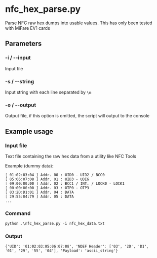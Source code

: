 # nfc_hex_parse.py
Parse NFC raw hex dumps into usable values. This has only been tested with MiFare EV1 cards

## Parameters
### -i / --input
Input file
### -s / --string
Input string with each line separated by `\n`
### -o / --output
Output file, if this option is omitted, the script will output to the console


## Example usage
### Input file
Text file containing the raw hex data from a utility like NFC Tools

Example (dummy data):
```text
[ 01:02:03:04 ] Addr. 00 : UID0 - UID2 / BCC0
[ 05:06:07:08 ] Addr. 01 : UID3 - UDI6
[ 09:00:00:00 ] Addr. 02 : BCC1 / INT. / LOCK0 - LOCK1
[ 00:00:00:00 ] Addr. 03 : OTP0 - OTP3
[ 03:2D:D1:01 ] Addr. 04 : DATA
[ 29:55:04:79 ] Addr. 05 : DATA
...
```
### Command
```python
python .\nfc_hex_parse.py -i nfc_hex_data.txt
```

### Output
```shell
{'UID': '01:02:03:05:06:07:08', 'NDEF Header': ['03', '2D', 'D1', '01', '29', '55', '04'], 'Payload': 'ascii_string'}
```

